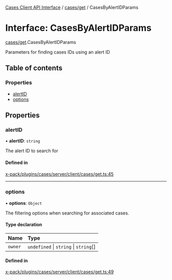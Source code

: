 [Cases Client API Interface](../README.md) / [cases/get](../modules/cases_get.md) / CasesByAlertIDParams

# Interface: CasesByAlertIDParams

[cases/get](../modules/cases_get.md).CasesByAlertIDParams

Parameters for finding cases IDs using an alert ID

## Table of contents

### Properties

- [alertID](cases_get.CasesByAlertIDParams.md#alertid)
- [options](cases_get.CasesByAlertIDParams.md#options)

## Properties

### alertID

• **alertID**: `string`

The alert ID to search for

#### Defined in

[x-pack/plugins/cases/server/client/cases/get.ts:45](https://github.com/elastic/kibana/blob/06b0f975f60/x-pack/plugins/cases/server/client/cases/get.ts#L45)

___

### options

• **options**: `Object`

The filtering options when searching for associated cases.

#### Type declaration

| Name | Type |
| :------ | :------ |
| `owner` | `undefined` \| `string` \| `string`[] |

#### Defined in

[x-pack/plugins/cases/server/client/cases/get.ts:49](https://github.com/elastic/kibana/blob/06b0f975f60/x-pack/plugins/cases/server/client/cases/get.ts#L49)
